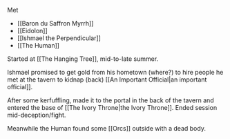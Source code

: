 Met
- [[Baron du Saffron Myrrh]]
- [[Eidolon]]
- [[Ishmael the Perpendicular]]
- [[The Human]]

Started at [[The Hanging Tree]], mid-to-late summer.

Ishmael promised to get gold from his hometown (where?) to hire people he met at the tavern to kidnap (back) [[An Important Official|an important official]].

After some kerfuffling, made it to the portal in the back of the tavern and entered the base of [[The Ivory Throne|the Ivory Throne]].  Ended session mid-deception/fight.

Meanwhile the Human found some [[Orcs]] outside with a dead body.